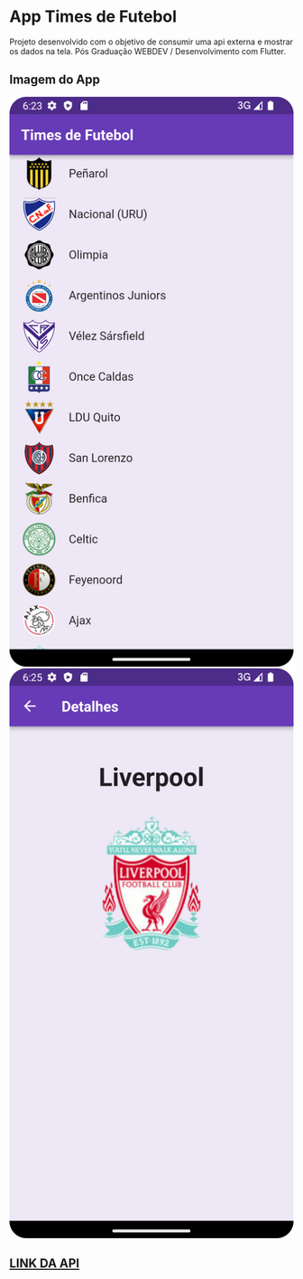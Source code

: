 # App Times de Futebol

Projeto desenvolvido com o objetivo de consumir uma api externa e mostrar os dados na tela. Pós
Graduação WEBDEV / Desenvolvimento com Flutter.

## Imagem do App

![Tela Inicial](lib/img/Screenshot_20220806_182408.png)
![Tela Detalhes](lib/img/Screenshot_20220806_182523.png)

## [LINK DA API](http://controle.mdvsistemas.com.br/Esportes/Times/GetTime)